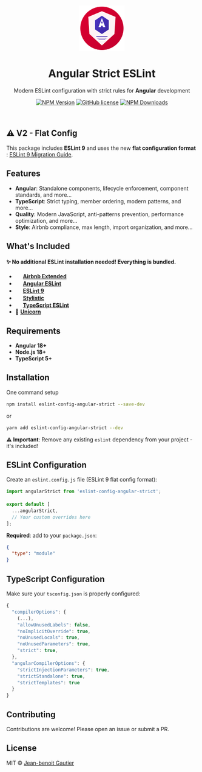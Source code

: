 <p align="center">
  <img src="logo.svg" alt="Angular Strict ESLint Logo" width="120" height="120">
</p>

<h1 align="center">Angular Strict ESLint</h1>

<p align="center">Modern ESLint configuration with strict rules for <strong>Angular</strong> development</p>

<p align="center">
    <a href="https://www.npmjs.com/package/eslint-config-angular-strict"><img src="https://img.shields.io/npm/v/eslint-config-angular-strict/latest.svg" alt="NPM Version" /></a>
    <a href="https://github.com/Jbz797/eslint-config-angular-strict/blob/master/LICENSE"><img src="https://img.shields.io/npm/l/eslint-config-angular-strict.svg" alt="GitHub license" /></a>
    <a href="https://www.npmjs.com/package/eslint-config-angular-strict"><img src="https://img.shields.io/npm/dm/eslint-config-angular-strict.svg" alt="NPM Downloads" /></a>
</p>

<br>

## ⚠️ V2 - Flat Config

This package includes **ESLint 9** and uses the new **flat configuration format** : [ESLint 9 Migration Guide](https://eslint.org/docs/latest/use/configure/migration-guide).

## Features

- **Angular**: Standalone components, lifecycle enforcement, component standards, and more...
- **TypeScript**: Strict typing, member ordering, modern patterns, and more...
- **Quality**: Modern JavaScript, anti-patterns prevention, performance optimization, and more...
- **Style**: Airbnb compliance, max length, import organization, and more...

## What's Included

#### ✨ **No additional ESLint installation needed!** Everything is bundled.

- <img src="https://eslint-airbnb-extended.nishargshah.dev/logo.png" width="16" height="16"> [**Airbnb Extended**](https://github.com/nishargshah/eslint-config-airbnb-extended)
- <img src="https://avatars.githubusercontent.com/u/53234240?s=48&" width="16" height="16"> [**Angular ESLint**](https://github.com/angular-eslint/angular-eslint)
- <img src="https://eslint.org/icon-512.png" width="16" height="16"> [**ESLint 9**](https://github.com/eslint/eslint)
- <img src="https://avatars.githubusercontent.com/u/144717797?s=48&" width="16" height="16"> [**Stylistic**](https://github.com/eslint-stylistic/eslint-stylistic)
- <img src="https://avatars.githubusercontent.com/u/46634674?s=48&" width="16" height="16"> [**TypeScript ESLint**](https://github.com/typescript-eslint/typescript-eslint)
- 🦄 [**Unicorn**](https://github.com/sindresorhus/eslint-plugin-unicorn)

## Requirements

- **Angular 18+**
- **Node.js 18+**
- **TypeScript 5+**

## Installation

One command setup

```sh
npm install eslint-config-angular-strict --save-dev
```

or

```sh
yarn add eslint-config-angular-strict --dev
```

**⚠️ Important**: Remove any existing `eslint` dependency from your project - it's included!

## ESLint Configuration

Create an `eslint.config.js` file (ESLint 9 flat config format):

```javascript
import angularStrict from 'eslint-config-angular-strict';

export default [
  ...angularStrict,
  // Your custom overrides here
];
```

**Required**: add to your `package.json`:

```json
{
  "type": "module"
}
```

## TypeScript Configuration

Make sure your `tsconfig.json` is properly configured:

```javascript
{
  "compilerOptions": {
    (...),
    "allowUnusedLabels": false,
    "noImplicitOverride": true,
    "noUnusedLocals": true,
    "noUnusedParameters": true,
    "strict": true,
  },
  "angularCompilerOptions": {
    "strictInjectionParameters": true,
    "strictStandalone": true,
    "strictTemplates": true
  }
}
```

## Contributing

Contributions are welcome! Please open an issue or submit a PR.

## License

MIT © [Jean-benoit Gautier](https://github.com/Jbz797)
